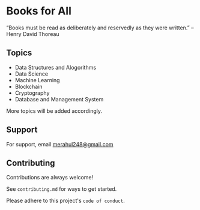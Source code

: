 
# Books for All

“Books must be read as deliberately and reservedly as they were written.” – Henry David Thoreau


## Topics

- Data Structures and Alogorithms
-  Data Science
-  Machine Learning
-  Blockchain
-  Cryptography
-  Database and Management System

More topics will be added accordingly. 

## Support

For support, email merahul248@gmail.com 


## Contributing

Contributions are always welcome!

See `contributing.md` for ways to get started.

Please adhere to this project's `code of conduct`.

